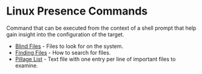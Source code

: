# Linux Presence Commands

Command that can be executed from the context of a shell prompt that help gain insight into the configuration of the target.

  * [Blind Files](blind.md) - Files to look for on the system.
  * [Finding Files](find_files.md) - How to search for files.
  * [Pillage List](pillage.lst) - Text file with one entry per line of important files to examine.